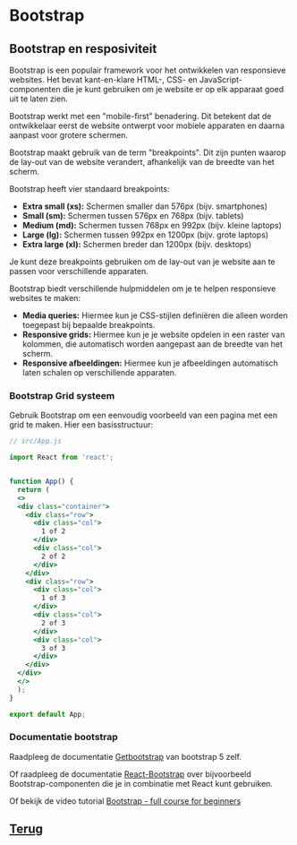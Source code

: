 # Bootstrap

## Bootstrap en resposiviteit

Bootstrap is een populair framework voor het ontwikkelen van responsieve websites. Het bevat kant-en-klare HTML-, CSS- en JavaScript-componenten die je kunt gebruiken om je website er op elk apparaat goed uit te laten zien.

Bootstrap werkt met een "mobile-first" benadering. Dit betekent dat de ontwikkelaar eerst de website ontwerpt voor mobiele apparaten en daarna aanpast voor grotere schermen.

Bootstrap maakt gebruik van de term "breakpoints". Dit zijn punten waarop de lay-out van de website verandert, afhankelijk van de breedte van het scherm.

Bootstrap heeft vier standaard breakpoints:
* **Extra small (xs):** Schermen smaller dan 576px (bijv. smartphones)
* **Small (sm):** Schermen tussen 576px en 768px (bijv. tablets)
* **Medium (md):** Schermen tussen 768px en 992px (bijv. kleine laptops)
* **Large (lg):** Schermen tussen 992px en 1200px (bijv. grote laptops)
* **Extra large (xl):** Schermen breder dan 1200px (bijv. desktops)

Je kunt deze breakpoints gebruiken om de lay-out van je website aan te passen voor verschillende apparaten. 

Bootstrap biedt verschillende hulpmiddelen om je te helpen responsieve websites te maken:

* **Media queries:** Hiermee kun je CSS-stijlen definiëren die alleen worden toegepast bij bepaalde breakpoints.
* **Responsive grids:** Hiermee kun je je website opdelen in een raster van kolommen, die automatisch worden aangepast aan de breedte van het scherm.
* **Responsive afbeeldingen:** Hiermee kun je afbeeldingen automatisch laten schalen op verschillende apparaten.

### Bootstrap Grid systeem

Gebruik Bootstrap om een eenvoudig voorbeeld van een pagina met een grid te maken. Hier een basisstructuur:

```jsx
// src/App.js

import React from 'react';


function App() {
  return (
  <>
  <div class="container">
    <div class="row">
      <div class="col">
        1 of 2
      </div>
      <div class="col">
        2 of 2
      </div>
    </div>
    <div class="row">
      <div class="col">
        1 of 3
      </div>
      <div class="col">
        2 of 3
      </div>
      <div class="col">
        3 of 3
      </div>
    </div>
  </div>
  </>
  );
}

export default App;
```

### Documentatie bootstrap 

Raadpleeg de documentatie [Getbootstrap](https://getbootstrap.com/docs/5.0/layout/breakpoints/) van bootstrap 5 zelf.

Of raadpleeg de documentatie [React-Bootstrap](https://react-bootstrap.github.io/)  over bijvoorbeeld Bootstrap-componenten die je in combinatie met React kunt gebruiken.

Of bekijk de video tutorial [Bootstrap - full course for beginners](https://www.youtube.com/watch?v=-qfEOE4vtxE)

## [Terug](README.md)
